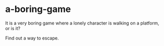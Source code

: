 # a-boring-game

It is a very boring game where a lonely character is walking on a platform, or is it?

Find out a way to escape.
